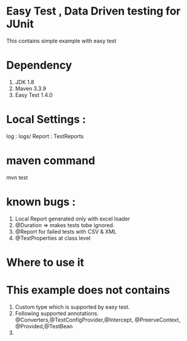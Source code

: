 # Easy Test , Data Driven testing for JUnit
This contains simple example with easy test

# Dependency 
1. JDK 1.8
2. Maven 3.3.9
3. Easy Test 1.4.0

# Local Settings : 
log : logs/
Report : TestReports

# maven command
mvn test

# known bugs : 
1. Local Report generated only with excel loader 
2. @Duration => makes tests tobe ignored.
3. @Report for failed tests with CSV & XML
4. @TestProperties at class level

# Where to use it

# This example does not contains 
1. Custom type which is supported by easy test. 
2. Following supported annotations.
 @Converters,@TestConfigProvider,@Intercept, @PreerveContext, @Provided,@TestBean
3. 